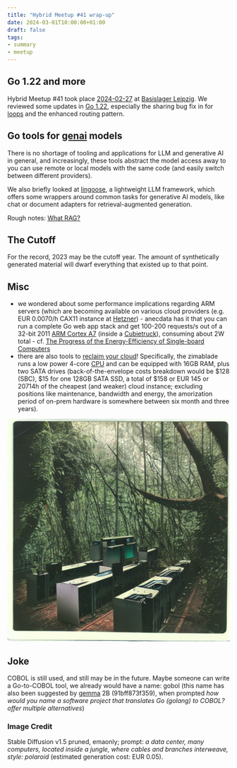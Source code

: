 ```yaml
---
title: "Hybrid Meetup #41 wrap-up"
date: 2024-03-01T10:00:00+01:00
draft: false
tags:
- summary
- meetup
---
```


## Go 1.22 and more

Hybrid Meetup #41 took place
[2024-02-27](https://www.meetup.com/leipzig-golang/events/298066352) at
[Basislager Leipzig](https://www.basislager.co/). We reviewed some updates in
[Go 1.22](https://golang.org/doc/go1.22), especially the sharing bug fix in
for [loops](https://go.dev/wiki/LoopvarExperiment) and the enhanced routing pattern.

## Go tools for [genai](https://en.wikipedia.org/wiki/Generative_artificial_intelligence) models

There is no shortage of tooling and applications for LLM and generative AI in
general, and increasingly, these tools abstract the model access away to you
can use remote or local models with the same code (and easily switch between
different providers).

We also briefly looked at [lingoose](https://lingoose.io/), a lightweight LLM
framework, which offers some wrappers around common tasks for generative AI
models, like chat or document adapters for retrieval-augmented generation.

Rough notes: [What RAG?](https://github.com/miku/whatrag)

## The Cutoff

For the record, 2023 may be the cutoff year. The amount of synthetically
generated material will dwarf everything that existed up to that point.

## Misc

* we wondered about some performance implications regarding ARM servers (which
  are becoming available on various cloud providers (e.g. EUR 0.0070/h CAX11 instance at
[Hetzner](https://www.hetzner.com/cloud/)) - anecdata has it that you can run a
complete Go web app stack and get 100-200 requests/s out of a 32-bit 2011 [ARM
Cortex A7](https://de.wikipedia.org/wiki/Arm_Cortex-A#Arm_Cortex-A7) (inside a
[Cubietruck](https://en.wikipedia.org/wiki/Cubieboard#Cubietruck_(Cubieboard3))), consuming about 2W total - cf. [The Progress of the Energy-Efficiency
of Single-board Computers](https://www.netsys.ovgu.de/netsys_media/publications/NetSys_TR_2018_01.pdf)
* there are also tools to [reclaim your
  cloud](https://www.zimaboard.com/blade/)! Specifically, the zimablade runs a
low power 4-core [CPU](https://ark.intel.com/content/www/us/en/ark/products/95594/intel-celeron-processor-j3455-2m-cache-up-to-2-3-ghz.html) and can be equipped with 16GB RAM, plus two SATA drives
(back-of-the-envelope costs breakdown would be $128 (SBC), $15 for one 128GB
SATA SSD, a total of $158 or EUR 145 or 20714h of the cheapest (and weaker)
cloud instance; excluding positions like maintenance, bandwidth and energy, the
amorization period of on-prem hardware is somewhere between six month and three
years).

![](/images/41-comp-jungle.png)

## Joke

COBOL is still used, and still may be in the future. Maybe someone can write a
Go-to-COBOL tool, we already would have a name: gobol (this name has also been
suggested by
[gemma](https://huggingface.co/docs/transformers/en/model_doc/gemma) 2B (91bff873f359), when
prompted *how would you name a software project that translates Go (golang) to
COBOL? offer multiple alternatives*)

### Image Credit

Stable Diffusion v1.5 pruned, emaonly; prompt: *a data center, many computers,
located inside a jungle, where cables and branches interweave, style: polaroid* (estimated generation cost: EUR 0.05).
